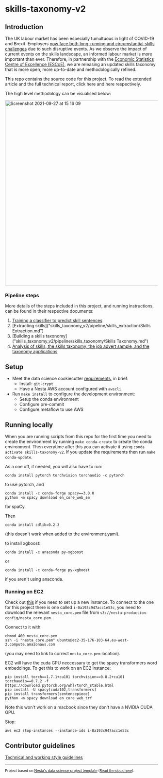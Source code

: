 # skills-taxonomy-v2

## Introduction

The UK labour market has been especially tumultuous in light of COVID-19 and Brexit. Employers [now face both long-running and circumstantial skills challenges](https://www.edge.co.uk/documents/167/04.05.21_Skills_shortages_bulletin_summary.pdf) due to such disruptive events. As we observe the impact of current events on the skills landscape, an informed labour market is more important than ever. Therefore, in partnership with the [Economic Statistics Centre of Excellence (ESCoE)](https://www.escoe.ac.uk/), we are releasing an updated skills taxonomy that is more open, more up-to-date and methodologically refined.

This repo contains the source code for this project. To read the extended article and the full technical report, click here and here respectively.

The high level methodology can be visualised below:

<img width="610" alt="Screenshot 2021-09-27 at 15 16 09" src="https://user-images.githubusercontent.com/46863334/134926332-be67c6f2-9a88-4998-97e3-9a00027bb662.png">

### Pipeline steps

More details of the steps included in this project, and running instructions, can be found in their respective documents:

1. [Training a classifier to predict skill sentences](skills_taxonomy_v2/pipeline/sentence_classifier/sentence_classifier.md)
2. [Extracting skills]("skills_taxonomy_v2/pipeline/skills_extraction/Skills Extraction.md")
3. [Building a skills taxonomy]("skills_taxonomy_v2/pipeline/skills_taxonomy/Skills Taxonomy.md")
4. [Analysis of skills, the skills taxonomy, the job advert sample, and the taxonomy applications](skills_taxonomy_v2/analysis/README.md)


## Setup

- Meet the data science cookiecutter [requirements](http://nestauk.github.io/ds-cookiecutter), in brief:
  - Install: `git-crypt`
  - Have a Nesta AWS account configured with `awscli`
- Run `make install` to configure the development environment:
  - Setup the conda environment
  - Configure pre-commit
  - Configure metaflow to use AWS

## Running locally

When you are running scripts from this repo for the first time you need to create the environment by running `make conda-create` to create the conda environment. Then everytime after this you can activate it using `conda activate skills-taxonomy-v2`. If you update the requirements then run `make conda-update`.

As a one off, if needed, you will also have to run:

```
conda install pytorch torchvision torchaudio -c pytorch
```

to use pytorch, and

```
conda install -c conda-forge spacy==3.0.0
python -m spacy download en_core_web_sm
```

for spaCy.

Then

```
conda install cdlib=0.2.3
```

(this doesn't work when added to the environment.yaml).

to install xgboost:

```
conda install -c anaconda py-xgboost
```

or

```
conda install -c conda-forge py-xgboost
```

if you aren't using anaconda.

### Running on EC2

Check out [this](https://kstathou.medium.com/how-to-set-up-a-gpu-instance-for-machine-learning-on-aws-b4fb8ba51a7c) if you need to set up a new instance. To connect to the one for this project there is one called `i-0a193c947acc1e53c`, you need to download the relevant `nesta_core.pem` file from `s3://nesta-production-config/nesta_core.pem`.

Connect to it with:

```
chmod 400 nesta_core.pem
ssh -i "nesta_core.pem" ubuntu@ec2-35-176-103-64.eu-west-2.compute.amazonaws.com
```

(you may need to link to correct `nesta_core.pem` location).

EC2 will have the cuda GPU neccessary to get the spacy transformers word embeddings. To get this to work on an EC2 instance:

```
pip install torch==1.7.1+cu101 torchvision==0.8.2+cu101 torchaudio==0.7.2 -f https://download.pytorch.org/whl/torch_stable.html
pip install -U spacy[cuda102,transformers]
pip install transformers[sentencepiece]
python -m spacy download en_core_web_trf
```

Note this won't work on a macbook since they don't have a NVIDIA CUDA GPU.

Stop:

```
aws ec2 stop-instances --instance-ids i-0a193c947acc1e53c

```

## Contributor guidelines

[Technical and working style guidelines](https://github.com/nestauk/ds-cookiecutter/blob/master/GUIDELINES.md)

---

<small><p>Project based on <a target="_blank" href="https://github.com/nestauk/ds-cookiecutter">Nesta's data science project template</a>
(<a href="http://nestauk.github.io/ds-cookiecutter">Read the docs here</a>).
</small>
